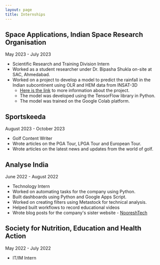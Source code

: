 ```yaml
---
layout: page
title: Internships
---
```



## Space Applications, Indian Space Research Organisation 
May 2023 - July 2023
- Scientific Research and Training Division Intern
- Worked as a student researcher under Dr. Bipasha Shukla on-site at SAC, Ahmedabad.
- Worked on a project to develop a model to predict the rainfall in the Indian subcontinent using OLR and HEM data from INSAT-3D
    - [Here is the link](https://jeetsh4h.github.io/2024-01-21-nowacasting-rainfall-using-olr/) to more information about the project.
    - The model was developed using the TensorFlow library in Python.
    - The model was trained on the Google Colab platform.

## Sportskeeda
August 2023 - October 2023
- Golf Content Writer
- Wrote articles on the PGA Tour, LPGA Tour and European Tour.
- Wrote articles on the latest news and updates from the world of golf.

## Analyse India
June 2022 - August 2022
- Technology Intern
- Worked on automating tasks for the company using Python.
- Built dashboards using Python and Google Apps Script.
- Worked on creating filters using Metastock for technical analysis.
- Helped built workflows to record educational videos
- Wrote blog posts for the company's sister website - [NooreshTech](https://nooreshtech.co.in/)

## Society for Nutrition, Education and Health Action
May 2022 - July 2022
- IT/IM Intern